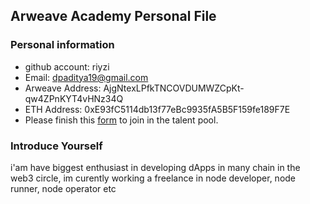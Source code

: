 ## Arweave Academy Personal File

### Personal information

- github account: riyzi
- Email: dpaditya19@gmail.com
- Arweave Address: AjgNtexLPfkTNCOVDUMWZCpKt-qw4ZPnKYT4vHNz34Q
- ETH Address: 0xE93fC5114db13f77eBc9935fA5B5F159fe189F7E
- Please finish this [form](https://docs.google.com/forms/d/e/1FAIpQLSfWA5fIIcBgmRppm3jNz5vmf9Mai_QMVil-2pO4r7YKn_Zhtw/viewform?usp=sf_link) to join in the talent pool.

### Introduce Yourself
 i'am have biggest enthusiast in developing dApps in many chain in the web3 circle, im curently working a freelance in node developer, node runner, node operator etc
